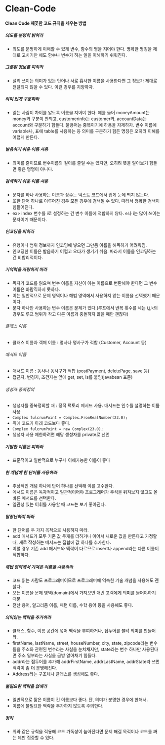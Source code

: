 # Clean-Code
#### Clean Code 깨끗한 코드 규칙을 세우는 방법
##### 의도를 분명히 밝혀라
* 의도를 분명하게 이해할 수 있게 변수, 함수의 명을 지어야 한다. 명확한 명칭을 제대로 고치기만 해도 함수나 변수가 하는 일을 이해하기 쉬워진다.

##### 그릇된 정보를 피하라
* 널리 쓰이는 의미가 있는 단어나 서로 흡사한 이름을 사용한다면 그 정보가 제대로 전달되지 않을 수 있다. 이런 경우를 지양하자.

##### 의미 있게 구분하라
* 읽는 사람이 차이를 알도록 이름을 지어야 한다. 예를 들어 moneyAmount는 money와 구분이 안되고, customerinfo는 customer와, accountData는 account와 구분하기 힘들다. 불용어는 중복이기에 하용을 자제하자. 변수 이름에 variable나, 표에 table를 사용하는 등 의미를 구분하기 힘든 명칭은 오히려 이해를 어렵게 만든다.

##### 발음하기 쉬운 이름 사용
* 의미를 줄이므로 변수이름의 길이를 줄일 수는 있지만, 오히려 뜻을 알아보기 힘들면 좋은 명명이 아니다.
​
##### 검색하기 쉬운 이름 사용
* 문자를 하나 사용하는 이름과 상수는 텍스트 코드에서 쉽게 눈에 띄지 않는다.
* 또한 단어 하나로 이루어진 경우 모든 경우에 검색될 수 있다. 따라서 정확한 검색이 힘들어진다.
* ex> index 변수를 i로 설정하는 건 변수 이름에 적합하지 않다. e나 i는 많이 쓰이는 문자이기 때문이다.
​
##### 인코딩을 피하라
* 유형이나 범위 정보까지 인코딩에 넣으면 그만큼 이름을 해독하기 어려워짐.
* 인코딩한 이름은 발음하기 어렵고 오타가 생기기 쉬움. 따라서 이름을 인코딩하는 건 비합리적이다.
​
##### 기억력을 자랑하지 마라
* 독자가 코드를 읽으며 변수 이름을 자신이 아는 이름으로 변환해야 한다면 그 변수 이름은 바람직하지 못하다.
* 이는 일반적으로 문제 영역이나 해법 영역에서 사용하지 않는 이름을 선택했기 때문이다.
* 문자 하나만 사용하는 변수 이름은 문제가 있다.(루프에서 반복 횟수를 세는 i,j,k의 경우도 루프 범위가 작고 다른 이름과 충돌하지 않을 때만 괜찮다)
​
###### 클래스 이름
* 클래스 이름과 객체 이름 : 명사나 명사구가 적합 (Customer, Account 등)
​
###### 매서드 이름
* 매서드 이름 : 동사나 동사구가 적합 (postPayment, deletePage, save 등)
* 접근자, 변경자, 조건자는 앞에 get, set, is를 붙임(javabean 표준)
​
###### 생성자 중복정의
* 생성자를 중복정의할 때 : 정적 팩토리 메서드 사용. 매서드는 인수를 설명하는 이름 사용
* `Complex fulcrumPoint = Complex.FromRealNumber(23.0);`
* 위에 코드가 아래 코드보다 좋다.
* `Complex fulcrumPoint = new Complex(23.0);`
* 생성자 사용 제한하려면 해당 생성자를 private로 선언
​
##### 기발한 이름은 피하라
* 표준적이고 일반적으로 누구나 이해가능한 이름이 좋다
​
##### 한 개념에 한 단어를 사용하라
* 추상적인 개념 하나에 단어 하나를 선택해 이를 고수한다.
* 메서드 이름은 독자적이고 일관적이어야 프로그래머가 주석을 뒤져보지 않고도 올바른 메서드를 선택한다.
* 일관성 있는 어휘를 사용할 때 코드는 보기 좋아진다.
​
##### 말장난하지 마라
* 한 단어를 두 가지 목적으로 사용하지 마라.
* add 매서드가 모두 기존 값 두개를 더하거나 이어서 새로운 값을 만든다고 가정할 때, 새로 작성하는 메서드는 집합에 값 하나를 추가한다.
* 이럴 경우 기존 add 매서드와 맥락이 다르므로 insert나 append라는 다른 이름이 적합하다.
​
##### 해법 영역에서 가져온 이름을 사용하라
* 코드 읽는 사람도 프로그래머이므로 프로그래머에 익숙한 기술 개념을 사용해도 괜찮다.
* 모든 이름을 문제 영역(domain)에서 가져오면 매번 고객에게 의미를 물어야하기 때문
* 전산 용어, 알고리즘 이름, 패턴 이름, 수학 용어 등을 사용해도 좋다.
​
##### 의미있는 맥락을 추가하라
* 클래스, 함수, 이름 공간에 넣어 맥락을 부여하거나, 접두어를 불텨 의미를 만들어라.
* firstName, lastName, street, houseNumber, city, state, zipcode라는 변수들을 주소와 관련된 변수라는 사실을 눈치채지만, state라는 변수 하나만 사용된다면 주소 일부라는 사실을 금방 알아채기 힘들다.
* addr라는 접두어를 추가해 addrFirstName, addrLastName, addrState라 쓰면 맥락이 좀 더 분명해진다.
* Address라는 구조체나 클래스를 생성해도 좋다.
​
##### 불필요한 맥락을 없애라
* 일반적으로 짧은 이름이 긴 이름보다 좋다. 단, 의미가 분명한 경우에 한해서.
* 이름에 불필요한 맥락을 추가하지 않도록 주의한다.
​
##### 정리
* 위와 같은 규칙을 적용해 코드 가독성이 높아진다면 문제 해결 목적이나 코드를 짜는 데만 집중할 수 있다.
